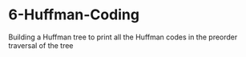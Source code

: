 # 6-Huffman-Coding
Building a Huffman tree to print all the Huffman codes in the preorder traversal of the tree
